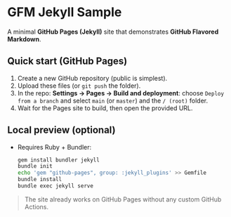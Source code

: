# GFM Jekyll Sample

A minimal **GitHub Pages (Jekyll)** site that demonstrates **GitHub Flavored Markdown**.

## Quick start (GitHub Pages)
1. Create a new GitHub repository (public is simplest).
2. Upload these files (or `git push` the folder).
3. In the repo: **Settings → Pages → Build and deployment**: choose `Deploy from a branch` and select `main` (or `master`) and the `/ (root)` folder.
4. Wait for the Pages site to build, then open the provided URL.

## Local preview (optional)
- Requires Ruby + Bundler:
  ```bash
  gem install bundler jekyll
  bundle init
  echo 'gem "github-pages", group: :jekyll_plugins' >> Gemfile
  bundle install
  bundle exec jekyll serve
  ```

> The site already works on GitHub Pages without any custom GitHub Actions.
